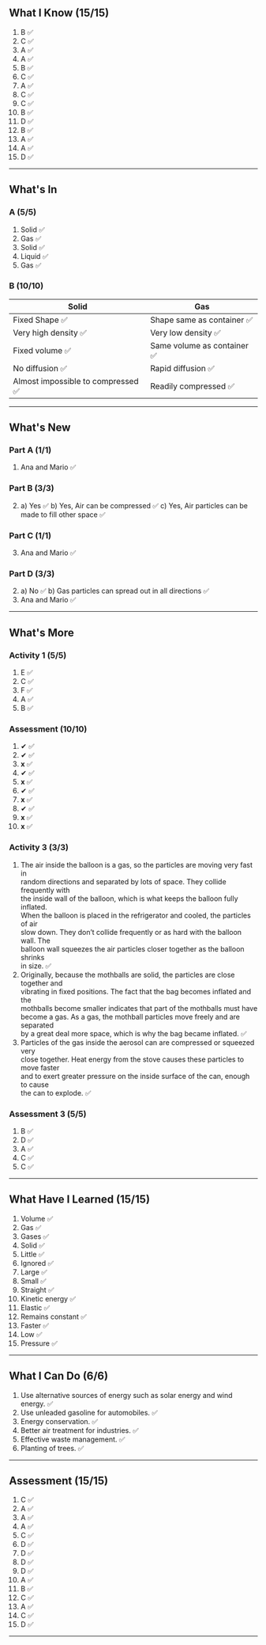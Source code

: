 ## What I Know (15/15)
1) B ✅
2) C ✅
3) A ✅
4) A ✅
5) B ✅
6) C ✅
7) A ✅
8) C ✅
9) C ✅
10) B ✅
11) D ✅
12) B ✅
13) A ✅
14) A ✅
15) D ✅
---
## What's In
### A (5/5)
1) Solid ✅
2) Gas ✅
3) Solid ✅
4) Liquid ✅
5) Gas ✅
### B (10/10)
Solid | Gas
----- | -----
Fixed Shape ✅ |Shape same as container ✅
Very high density ✅ | Very low density ✅
Fixed volume ✅ | Same volume as container ✅
No diffusion ✅ | Rapid diffusion ✅
Almost impossible to compressed ✅ | Readily compressed ✅
___
## What's New
### Part A (1/1)
1) Ana and Mario  ✅
### Part B (3/3)
2) 
	a) Yes ✅
	b) Yes, Air can be compressed ✅
	c) Yes, Air particles can be made to fill other space ✅
### Part C (1/1)
3) Ana and Mario ✅
### Part D (3/3)
2) 
	a) No ✅
	b) Gas particles can spread out in all directions ✅
4) Ana and Mario ✅
___
## What's More
### Activity 1 (5/5)
1) E ✅
2) C ✅
3) F ✅
4) A ✅
5) B ✅
### Assessment (10/10)
1) ✔ ✅
2) ✔ ✅
3) **x** ✅
4) ✔ ✅
5) **x** ✅
6) ✔ ✅
7) **x** ✅
8) ✔ ✅
9) **x** ✅
10) **x** ✅
### Activity 3 (3/3)
1) The air inside the balloon is a gas, so the particles are moving very fast in  
random directions and separated by lots of space. They collide frequently with  
the inside wall of the balloon, which is what keeps the balloon fully inflated.  
When the balloon is placed in the refrigerator and cooled, the particles of air  
slow down. They don’t collide frequently or as hard with the balloon wall. The  
balloon wall squeezes the air particles closer together as the balloon shrinks  
in size.  ✅
2) Originally, because the mothballs are solid, the particles are close together and  
vibrating in fixed positions. The fact that the bag becomes inflated and the  
mothballs become smaller indicates that part of the mothballs must have  
become a gas. As a gas, the mothball particles move freely and are separated  
by a great deal more space, which is why the bag became inflated. ✅
3) Particles of the gas inside the aerosol can are compressed or squeezed very  
close together. Heat energy from the stove causes these particles to move faster  
and to exert greater pressure on the inside surface of the can, enough to cause  
the can to explode. ✅
### Assessment 3 (5/5)
1) B ✅
2) D ✅
3) A ✅
4) C ✅
5) C ✅
---
## What Have I Learned (15/15)
1) Volume ✅
2) Gas ✅
3) Gases ✅
4) Solid ✅
5) Little ✅
6) Ignored ✅
7) Large ✅
8) Small ✅
9) Straight ✅
10) Kinetic energy ✅
11) Elastic ✅
12) Remains constant ✅
13) Faster ✅
14) Low ✅
15) Pressure ✅
___
## What I Can Do (6/6)
1) Use alternative sources of energy such as solar energy and wind energy. ✅
2) Use unleaded gasoline for automobiles. ✅
3) Energy conservation. ✅
4) Better air treatment for industries. ✅
5) Effective waste management. ✅
6) Planting of trees. ✅
___
## Assessment (15/15)
1) C ✅
2) A ✅
3) A ✅
4) A ✅
5) C ✅
6) D ✅
7) D ✅
8) D ✅
9) D ✅
10) A ✅
11) B ✅
12) C ✅
13) A ✅
14) C ✅
15) D ✅
___